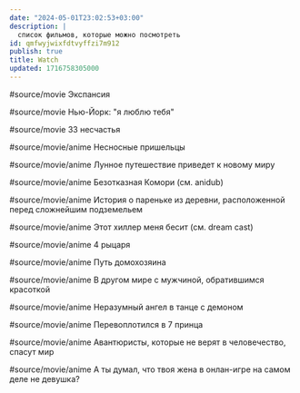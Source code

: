 ```yaml
---
date: "2024-05-01T23:02:53+03:00"
description: |
  список фильмов, которые можно посмотреть
id: qmfwyjwixfdtvyffzi7m912
publish: true
title: Watch
updated: 1716758305000
---
```


#source/movie Экспансия

#source/movie Нью-Йорк: "я люблю тебя"

#source/movie 33 несчастья

#source/movie/anime Несносные пришельцы

#source/movie/anime Лунное путешествие приведет к новому миру

#source/movie/anime Безотказная Комори (см. anidub)

#source/movie/anime История о пареньке из деревни, расположенной перед сложнейшим подземельем

#source/movie/anime Этот хиллер меня бесит (см. dream cast)

#source/movie/anime 4 рыцаря

#source/movie/anime Путь домохозяина

#source/movie/anime В другом мире с мужчиной, обратившимся красоткой

#source/movie/anime Неразумный ангел в танце с демоном

#source/movie/anime Перевоплотился в 7 принца

#source/movie/anime Авантюристы, которые не верят в человечество, спасут мир

#source/movie/anime А ты думал, что твоя жена в онлан-игре на самом деле не девушка?